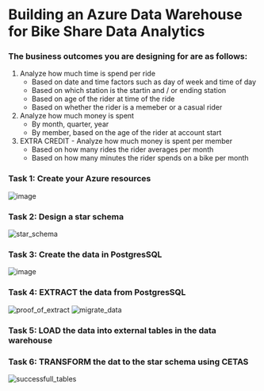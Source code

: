 # Building an Azure Data Warehouse for Bike Share Data Analytics

### **The business outcomes you are designing for are as follows:**
1. Analyze how much time is spend per ride
    * Based on date and time factors such as day of week and time of day
    * Based on which station is the startin and / or ending station
    * Based on age of the rider at time of the ride
    * Based on whether the rider is a memeber or a casual rider
2. Analyze how much money is spent
    * By month, quarter, year
    * By member, based on the age of the rider at account start
3. EXTRA CREDIT - Analyze how much money is spent per member
    * Based on how many rides the rider averages per month
    * Based on how many minutes the rider spends on a bike per month

### **Task 1:** Create your Azure resources

![image](https://github.com/user-attachments/assets/af58dbdb-3f83-41ff-80f0-907b17aaf089)

### **Task 2:** Design a star schema

![star_schema](https://github.com/user-attachments/assets/1a0471b0-74b8-44da-a51a-2588f7791979)

### **Task 3:** Create the data in PostgresSQL

![image](https://github.com/user-attachments/assets/caccd2a8-4881-4d8f-a7ff-90cd72962afd)

### **Task 4:** EXTRACT the data from PostgresSQL

![proof_of_extract](https://github.com/user-attachments/assets/7941db8e-5a00-4acf-bdde-02e62061135f)
![migrate_data](https://github.com/user-attachments/assets/054f8552-7816-4e67-ad05-50d1a3dd7ec0)

### **Task 5:** LOAD the data into external tables in the data warehouse
### **Task 6:** TRANSFORM the dat to the star schema using CETAS
![successfull_tables](https://github.com/user-attachments/assets/29581412-7af6-4b0f-935e-351f65274817)
